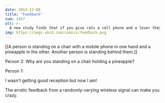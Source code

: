 ```yaml
---
date: 2014-12-08
title: "Feedback"
num: 1457
alt: >-
  A new study finds that if you give rats a cell phone and a lever they can push to improve the signal, the rats will chew on the cell phone until it breaks and your research supervisors will start to ask some questions about your grant money.
img: https://imgs.xkcd.com/comics/feedback.png
---
```

[[A person is standing on a chair with a mobile phone in one hand and a pineapple in the other. Another person is standing behind them.]]

Person 2: Why are you standing on a chair holding a pineapple?

Person 1: 

I wasn't getting good reception but now I am!

The erratic feedback from a randomly-varying wireless signal can make you crazy.

